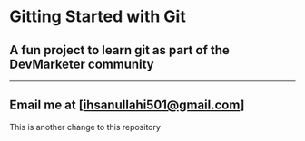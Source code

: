 # Gitting Started with Git

## A fun project to learn git as part of the **DevMarketer** community 

----

Email me at [ihsanullahi501@gmail.com]
---
This is another change to this repository